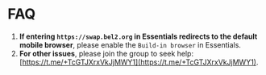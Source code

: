 # FAQ

1. **If entering `https://swap.bel2.org` in Essentials redirects to the default mobile browser**, please enable the `Build-in browser` in Essentials.
2. **For other issues**, please join the group to seek help: [https://t.me/+TcGTJXrxVkJjMWY1](https://t.me/+TcGTJXrxVkJjMWY1).
